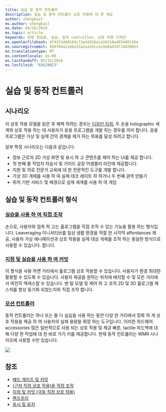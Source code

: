 ```yaml
---
title: 실습 및 동작 컨트롤러
description: 실습 및 동작 컨트롤러 상호 작용에 대 한 개요
author: shengkait
ms.author: shengkait
ms.date: 04/26/2019
ms.topic: article
keywords: 혼합 현실을, 실습, 동작 controlles, 상호 작용 디자인
ms.openlocfilehash: 4f4231dd816dc71e42d16aca1b518ad03440116e
ms.sourcegitcommit: 45676da11ebe33a2aa3dccec0e8ad7d714420853
ms.translationtype: MT
ms.contentlocale: ko-KR
ms.lasthandoff: 05/15/2019
ms.locfileid: "65629023"
---
```

# <a name="hands-and-motion-controllers"></a>실습 및 동작 컨트롤러
## <a name="scenarios"></a>시나리오
이 상호 작용 모델을 읽은 후 채택 하려는 경우는 [디자인 지침](interaction-fundamentals.md), 두 손을 holographic 세계와 상호 작용 하는 데 사용자가 응용 프로그램을 개발 하는 경우를 의미 합니다. 응용 프로그램은 가상 및 실제 간의 경계를 제거 하는 목표를 달성 하려고 합니다.

일부 특정 시나리오는 다음과 같습니다.
* 정보 근로자 2D 가상 화면 및 표시 하 고 콘텐츠를 제어 하는 Ui를 제공 합니다.
* 첫 번째 줄 작업자 자습서 및 가이드 공장 어셈블리 라인에 제공합니다.
* 지원 및 의료 전문가 교육에 대 한 전문적인 도구를 개발 합니다.  
* 가상 3D 개체를 사용 하 여 실제 데코 레이트 하 하거나 두 번째 권역 만들기 
* 위치 기반 서비스 및 배경으로 실제 세계를 사용 하 여 게임

## <a name="hands-and-motion-controllers-modalities"></a>실습 및 동작 컨트롤러 형식
### <a name="direct-manipulation-with-handsdirect-manipulationmd"></a>[실습을 사용 하 여 직접 조작](direct-manipulation.md)
손으로, 사용자와 접촉 하 고는 홀로그램을 직접 조작 수 있는 기능을 활용 하는 형식입니다. Leaveraging 이니셔티브를 일상 생활 환경을 적절 한 시각적 affordances 제공, 사용자 가상 애니메이션과 상호 작용을 실제 대상 개체를 조작 하는 동일한 방식으로 사용할 수 있습니다. 합니다.   

### <a name="point-and-commit-with-handspoint-and-commitmd"></a>[지점 및 실습을 사용 하 여 커밋](point-and-commit.md)
이 형식을 사용 하면 거리에서 홀로그램 상호 작용할 수 있습니다. 사용자가 환경 최대한 활용할 수 있도록 수 있습니다. 사용자 제공을 원하는 위치에 배치할 수 및 모든 거리에서 여전히 액세스할 수 있습니다. 멘 탈 모델 및 제어 하 고 조작 2D 및 3D 홀로그램 제스처를 항상 동기화 되었는지와 직접 조작 합니다.

### <a name="motion-controllersmotion-controllersmd"></a>[모션 컨트롤러](motion-controllers.md)
동작 컨트롤러는 하나 또는 둘 다 실습을 사용 하는 동안 다양 한 거리에서 정확 하 게 상호 작용을 제공 하 여 사용자의 실제 용량을 확장 하는 도구입니다. 이러한 하드웨어 accessories 많은 일반적으로 사용 되는 상호 작용 및 제공 빠른, tactile 피드백에 대해 다양 한 작업에 대 한 바로 가기 키를 제공합니다. 현재 동작 컨트롤러는 WMR 시나리오에 사용할 수만 있습니다. 

![](images/Hands-and-controllers-720px.jpg)<br>

## <a name="see-also"></a>참조
* [헤드 게이즈 및 커밋](gaze-and-commit.md)
* [(근처 직접 상호 작용)을 직접 조작](direct-manipulation.md)
* [지점 및 커밋 (극동 직접 상호 작용)](point-and-commit.md)
* [핸즈프리](hands-free.md)
* [응시 및 유지](gaze-targeting.md)
